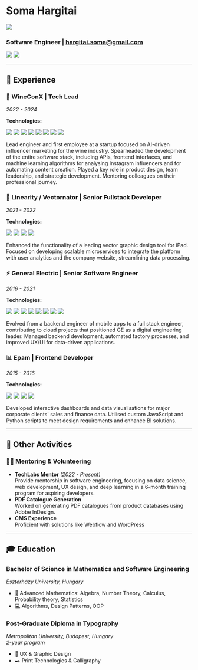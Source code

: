 # Soma Hargitai

<div align="left">
  <a href="SomaHargitai_CV_20241121.PDF" download>
    <img src="https://img.shields.io/badge/-View_PDF-FF0000?style=flat-square&logo=adobe-acrobat-reader&logoColor=white"/>
  </a>
</div>

### Software Engineer | [hargitai.soma@gmail.com](mailto:hargitai.soma@gmail.com)

<div align="left">
  <a href="https://github.com/somahargitai"><img src="https://img.shields.io/badge/-GitHub-181717?style=flat-square&logo=github"/></a>
  <a href="https://www.linkedin.com/in/soma-hargitai-48876b97"><img src="https://img.shields.io/badge/-LinkedIn-0A66C2?style=flat-square&logo=linkedin"/></a>
</div>

---

## 💼 Experience

### 🍷 WineConX | Tech Lead

*2022 - 2024*

**Technologies:**
<div>
  <img src="https://img.shields.io/badge/-GitHub_Actions-2088FF?style=flat-square&logo=github-actions&logoColor=white"/>
  <img src="https://img.shields.io/badge/-OpenAI-412991?style=flat-square&logo=openai&logoColor=white"/>
  <img src="https://img.shields.io/badge/-TypeScript-3178C6?style=flat-square&logo=typescript&logoColor=white"/>
  <img src="https://img.shields.io/badge/-React-61DAFB?style=flat-square&logo=react&logoColor=black"/>
  <img src="https://img.shields.io/badge/-Node.js-339933?style=flat-square&logo=node.js&logoColor=white"/>
  <img src="https://img.shields.io/badge/-MongoDB-47A248?style=flat-square&logo=mongodb&logoColor=white"/>
  <img src="https://img.shields.io/badge/-AWS-232F3E?style=flat-square&logo=amazon-aws"/>
  <img src="https://img.shields.io/badge/-Python-3776AB?style=flat-square&logo=python&logoColor=white"/>
</div>

Lead engineer and first employee at a startup focused on AI-driven influencer marketing for the wine industry. Spearheaded the development of the entire software stack, including APIs, frontend interfaces, and machine learning algorithms for analysing Instagram influencers and for automating content creation. Played a key role in product design, team leadership, and strategic development. Mentoring colleagues on their professional journey.

### 🎨 Linearity / Vectornator | Senior Fullstack Developer  

*2021 - 2022*

**Technologies:**
<div>
  <img src="https://img.shields.io/badge/-NestJS-E0234E?style=flat-square&logo=nestjs&logoColor=white"/>
  <img src="https://img.shields.io/badge/-TypeScript-3178C6?style=flat-square&logo=typescript&logoColor=white"/>
  <img src="https://img.shields.io/badge/-MongoDB-47A248?style=flat-square&logo=mongodb&logoColor=white"/>
  <img src="https://img.shields.io/badge/-Webflow-4353FF?style=flat-square&logo=webflow&logoColor=white"/>
</div>

Enhanced the functionality of a leading vector graphic design tool for iPad. Focused on developing scalable microservices to integrate the platform with user analytics and the company website, streamlining data processing.

### ⚡ General Electric | Senior Software Engineer

*2016 - 2021*

**Technologies:**
<div>
  <img src="https://img.shields.io/badge/-Azure-0078D4?style=flat-square&logo=microsoft-azure"/>
  <img src="https://img.shields.io/badge/-AWS-232F3E?style=flat-square&logo=amazon-aws"/>
  <img src="https://img.shields.io/badge/-GraphQL-E10098?style=flat-square&logo=graphql"/>
  <img src="https://img.shields.io/badge/-Docker-2496ED?style=flat-square&logo=docker&logoColor=white"/>
  <img src="https://img.shields.io/badge/-Java-007396?style=flat-square&logo=java"/>
  <img src="https://img.shields.io/badge/-Spring-6DB33F?style=flat-square&logo=spring&logoColor=white"/>
  <img src="https://img.shields.io/badge/-React-61DAFB?style=flat-square&logo=react&logoColor=black"/>
  <img src="https://img.shields.io/badge/-Angular-DD0031?style=flat-square&logo=angular"/>
</div>

Evolved from a backend engineer of mobile apps to a full stack engineer, contributing to cloud projects that positioned GE as a digital engineering leader. Managed backend development, automated factory processes, and improved UX/UI for data-driven applications.

### 📊 Epam | Frontend Developer

*2015 - 2016*

**Technologies:**
<div>
  <img src="https://img.shields.io/badge/-JavaScript-F7DF1E?style=flat-square&logo=javascript&logoColor=black"/>
  <img src="https://img.shields.io/badge/-Python-3776AB?style=flat-square&logo=python&logoColor=white"/>
  <img src="https://img.shields.io/badge/-C%23-239120?style=flat-square&logo=c-sharp"/>
  <img src="https://img.shields.io/badge/-Tableau-E97627?style=flat-square&logo=tableau&logoColor=white"/>
</div>

Developed interactive dashboards and data visualisations for major corporate clients' sales and finance data. Utilised custom JavaScript and Python scripts to meet design requirements and enhance BI solutions.

---

## 🤝 Other Activities

### 👨‍🏫 Mentoring & Volunteering

- **TechLabs Mentor** *(2022 - Present)*  
  Provide mentorship in software engineering, focusing on data science, web development, UX design, and deep learning in a 6-month training program for aspiring developers.
- **PDF Catalogue Generation**  
  Worked on generating PDF catalogues from product databases using Adobe InDesign.
- **CMS Experience**  
  Proficient with solutions like Webflow and WordPress

---

## 🎓 Education

### Bachelor of Science in Mathematics and Software Engineering

*Eszterházy University, Hungary*

- 📐 Advanced Mathematics: Algebra, Number Theory, Calculus, Probability theory, Statistics
- 💻 Algorithms, Design Patterns, OOP

### Post-Graduate Diploma in Typography

*Metropolitan University, Budapest, Hungary*  
*2-year program*

- 🎨 UX & Graphic Design
- ✒️ Print Technologies & Calligraphy
